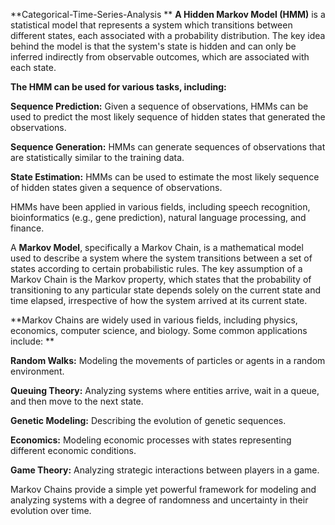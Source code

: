 **Categorical-Time-Series-Analysis
**
**A Hidden Markov Model (HMM)** is a statistical model that represents a system which transitions between different states, each associated with a probability distribution. The key idea behind the model is that the system's state is hidden and can only be inferred indirectly from observable outcomes, which are associated with each state.

**The HMM can be used for various tasks, including:**

**Sequence Prediction:** Given a sequence of observations, HMMs can be used to predict the most likely sequence of hidden states that generated the observations.

**Sequence Generation:** HMMs can generate sequences of observations that are statistically similar to the training data.

**State Estimation:** HMMs can be used to estimate the most likely sequence of hidden states given a sequence of observations.

HMMs have been applied in various fields, including speech recognition, bioinformatics (e.g., gene prediction), natural language processing, and finance.

A **Markov Model**, specifically a Markov Chain, is a mathematical model used to describe a system where the system transitions between a set of states according to certain probabilistic rules. The key assumption of a Markov Chain is the Markov property, which states that the probability of transitioning to any particular state depends solely on the current state and time elapsed, irrespective of how the system arrived at its current state.

**Markov Chains are widely used in various fields, including physics, economics, computer science, and biology. Some common applications include:
**

**Random Walks:** Modeling the movements of particles or agents in a random environment.

**Queuing Theory:** Analyzing systems where entities arrive, wait in a queue, and then move to the next state.

**Genetic Modeling:** Describing the evolution of genetic sequences.

**Economics:** Modeling economic processes with states representing different economic conditions.

**Game Theory:** Analyzing strategic interactions between players in a game.

Markov Chains provide a simple yet powerful framework for modeling and analyzing systems with a degree of randomness and uncertainty in their evolution over time.
